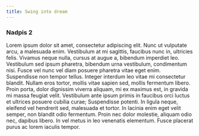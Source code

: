 ```yaml
---
title: Swing into dream
---
```


### Nadpis 2

Lorem ipsum dolor sit amet, consectetur adipiscing elit. Nunc ut vulputate arcu, a malesuada enim. Vestibulum at mi sagittis, faucibus nunc in, ultricies felis. Vivamus neque nulla, cursus at augue a, bibendum imperdiet leo. Vestibulum sed ipsum pharetra, bibendum urna vestibulum, condimentum nisi. Fusce vel nunc vel diam posuere pharetra vitae eget enim. Suspendisse non tempor tellus. Integer interdum leo vitae mi consectetur blandit. Nullam eros tortor, mollis vitae sapien sed, mollis fermentum libero. Proin porta, dolor dignissim viverra aliquam, mi ex maximus est, in gravida mi massa feugiat velit. Vestibulum ante ipsum primis in faucibus orci luctus et ultrices posuere cubilia curae; Suspendisse potenti. In ligula neque, eleifend vel hendrerit sed, malesuada et tortor. In lacinia enim eget velit semper, non blandit odio fermentum. Proin nec dolor molestie, aliquam odio nec, dapibus libero. In vel metus in leo venenatis elementum. Fusce placerat purus ac lorem iaculis tempor.
